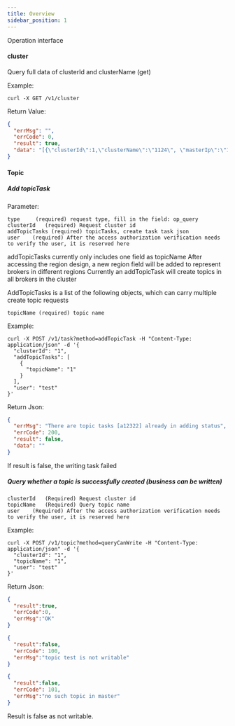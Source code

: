 ```yaml
---
title: Overview
sidebar_position: 1
---
```


Operation interface

#### cluster
Query full data of clusterId and clusterName (get)

Example:

```shell
curl -X GET /v1/cluster
```

Return Value:

```json
{
  "errMsg": "",
  "errCode": 0,
  "result": true,
  "data": "[{\"clusterId\":1,\"clusterName\":\"1124\", \"masterIp\":\"127.0.0.1\"}]"
}
```

#### Topic

##### Add topicTask

Parameter:

```text
type	 (required) request type, fill in the field: op_query
clusterId	(required) Request cluster id
addTopicTasks (required) topicTasks, create task task json
user	(required) After the access authorization verification needs to verify the user, it is reserved here
```

addTopicTasks currently only includes one field as topicName
After accessing the region design, a new region field will be added to represent brokers in different regions
Currently an addTopicTask will create topics in all brokers in the cluster


AddTopicTasks is a list of the following objects, which can carry multiple create topic requests

```
topicName (required) topic name
```

Example:

```shell
curl -X POST /v1/task?method=addTopicTask -H "Content-Type: application/json" -d '{
  "clusterId": "1",
  "addTopicTasks": [
    {
      "topicName": "1"
    }
  ],
  "user": "test"
}'
```

Return Json:

```json
{
  "errMsg": "There are topic tasks [a12322] already in adding status",
  "errCode": 200,
  "result": false,
  "data": ""
}
```

If result is false, the writing task failed


##### Query whether a topic is successfully created (business can be written)

```text
clusterId	(Required) Request cluster id
topicName   (Required) Query topic name
user	(Required) After the access authorization verification needs to verify the user, it is reserved here
```

Example:

```shell
curl -X POST /v1/topic?method=queryCanWrite -H "Content-Type: application/json" -d '{
  "clusterId": "1",
  "topicName": "1",
  "user": "test"
}'
```

Return Json: 

```json
{ 
  "result":true, 
  "errCode":0, 
  "errMsg":"OK"
}
```

```json
{ 
  "result":false, 
  "errCode": 100, 
  "errMsg":"topic test is not writable"
}
```

```json
{ 
  "result":false, 
  "errCode": 101, 
  "errMsg":"no such topic in master"
}
```

Result is false as not writable.
